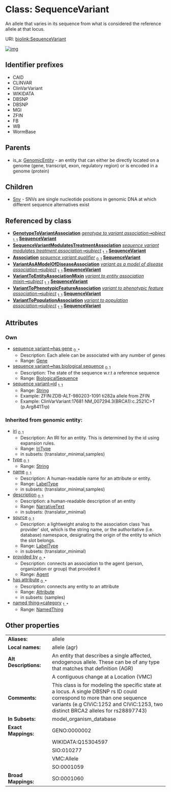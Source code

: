 
# Class: SequenceVariant


An allele that varies in its sequence from what is considered the reference allele at that locus.

URI: [biolink:SequenceVariant](https://w3id.org/biolink/vocab/SequenceVariant)


[![img](https://yuml.me/diagram/nofunky;dir:TB/class/[VariantToPopulationAssociation],[VariantToPhenotypicFeatureAssociation],[VariantToEntityAssociationMixin],[VariantAsAModelOfDiseaseAssociation],[Snv],[SequenceVariantModulatesTreatmentAssociation],[Gene]<has%20gene%200..*-%20[SequenceVariant&#124;has_biological_sequence:biological_sequence%20%3F;id:string;iri(i):iri_type%20%3F;type(i):string%20%3F;name(i):label_type%20%3F;description(i):narrative_text%20%3F;source(i):label_type%20%3F],[GenotypeToVariantAssociation]-%20object%201..1>[SequenceVariant],[SequenceVariantModulatesTreatmentAssociation]-%20subject%201..1>[SequenceVariant],[GeneHasVariantThatContributesToDiseaseAssociation]-%20sequence%20variant%20qualifier%200..1>[SequenceVariant],[VariantAsAModelOfDiseaseAssociation]-%20subject%201..1>[SequenceVariant],[VariantToEntityAssociationMixin]-%20subject%201..1>[SequenceVariant],[VariantToPhenotypicFeatureAssociation]-%20subject%201..1>[SequenceVariant],[VariantToPopulationAssociation]-%20subject%201..1>[SequenceVariant],[SequenceVariant]^-[Snv],[GenomicEntity]^-[SequenceVariant],[OrganismTaxon],[NamedThing],[GenotypeToVariantAssociation],[GenomicEntity],[GeneHasVariantThatContributesToDiseaseAssociation],[Gene],[Attribute],[Association],[Agent])](https://yuml.me/diagram/nofunky;dir:TB/class/[VariantToPopulationAssociation],[VariantToPhenotypicFeatureAssociation],[VariantToEntityAssociationMixin],[VariantAsAModelOfDiseaseAssociation],[Snv],[SequenceVariantModulatesTreatmentAssociation],[Gene]<has%20gene%200..*-%20[SequenceVariant&#124;has_biological_sequence:biological_sequence%20%3F;id:string;iri(i):iri_type%20%3F;type(i):string%20%3F;name(i):label_type%20%3F;description(i):narrative_text%20%3F;source(i):label_type%20%3F],[GenotypeToVariantAssociation]-%20object%201..1>[SequenceVariant],[SequenceVariantModulatesTreatmentAssociation]-%20subject%201..1>[SequenceVariant],[GeneHasVariantThatContributesToDiseaseAssociation]-%20sequence%20variant%20qualifier%200..1>[SequenceVariant],[VariantAsAModelOfDiseaseAssociation]-%20subject%201..1>[SequenceVariant],[VariantToEntityAssociationMixin]-%20subject%201..1>[SequenceVariant],[VariantToPhenotypicFeatureAssociation]-%20subject%201..1>[SequenceVariant],[VariantToPopulationAssociation]-%20subject%201..1>[SequenceVariant],[SequenceVariant]^-[Snv],[GenomicEntity]^-[SequenceVariant],[OrganismTaxon],[NamedThing],[GenotypeToVariantAssociation],[GenomicEntity],[GeneHasVariantThatContributesToDiseaseAssociation],[Gene],[Attribute],[Association],[Agent])

## Identifier prefixes

 * CAID
 * CLINVAR
 * ClinVarVariant
 * WIKIDATA
 * DBSNP
 * DBSNP
 * MGI
 * ZFIN
 * FB
 * WB
 * WormBase

## Parents

 *  is_a: [GenomicEntity](GenomicEntity.md) - an entity that can either be directly located on a genome (gene, transcript, exon, regulatory region) or is encoded in a genome (protein)

## Children

 * [Snv](Snv.md) - SNVs are single nucleotide positions in genomic DNA at which different sequence alternatives exist

## Referenced by class

 *  **[GenotypeToVariantAssociation](GenotypeToVariantAssociation.md)** *[genotype to variant association➞object](genotype_to_variant_association_object.md)*  <sub>1..1</sub>  **[SequenceVariant](SequenceVariant.md)**
 *  **[SequenceVariantModulatesTreatmentAssociation](SequenceVariantModulatesTreatmentAssociation.md)** *[sequence variant modulates treatment association➞subject](sequence_variant_modulates_treatment_association_subject.md)*  <sub>1..1</sub>  **[SequenceVariant](SequenceVariant.md)**
 *  **[Association](Association.md)** *[sequence variant qualifier](sequence_variant_qualifier.md)*  <sub>0..1</sub>  **[SequenceVariant](SequenceVariant.md)**
 *  **[VariantAsAModelOfDiseaseAssociation](VariantAsAModelOfDiseaseAssociation.md)** *[variant as a model of disease association➞subject](variant_as_a_model_of_disease_association_subject.md)*  <sub>1..1</sub>  **[SequenceVariant](SequenceVariant.md)**
 *  **[VariantToEntityAssociationMixin](VariantToEntityAssociationMixin.md)** *[variant to entity association mixin➞subject](variant_to_entity_association_mixin_subject.md)*  <sub>1..1</sub>  **[SequenceVariant](SequenceVariant.md)**
 *  **[VariantToPhenotypicFeatureAssociation](VariantToPhenotypicFeatureAssociation.md)** *[variant to phenotypic feature association➞subject](variant_to_phenotypic_feature_association_subject.md)*  <sub>1..1</sub>  **[SequenceVariant](SequenceVariant.md)**
 *  **[VariantToPopulationAssociation](VariantToPopulationAssociation.md)** *[variant to population association➞subject](variant_to_population_association_subject.md)*  <sub>1..1</sub>  **[SequenceVariant](SequenceVariant.md)**

## Attributes


### Own

 * [sequence variant➞has gene](sequence_variant_has_gene.md)  <sub>0..\*</sub>
     * Description: Each allele can be associated with any number of genes
     * Range: [Gene](Gene.md)
 * [sequence variant➞has biological sequence](sequence_variant_has_biological_sequence.md)  <sub>0..1</sub>
     * Description: The state of the sequence w.r.t a reference sequence
     * Range: [BiologicalSequence](types/BiologicalSequence.md)
 * [sequence variant➞id](sequence_variant_id.md)  <sub>1..1</sub>
     * Range: [String](types/String.md)
     * Example: ZFIN:ZDB-ALT-980203-1091 ti282a allele from ZFIN
     * Example: ClinVarVariant:17681 NM_007294.3(BRCA1):c.2521C>T (p.Arg841Trp)

### Inherited from genomic entity:

 * [iri](iri.md)  <sub>0..1</sub>
     * Description: An IRI for an entity. This is determined by the id using expansion rules.
     * Range: [IriType](types/IriType.md)
     * in subsets: (translator_minimal,samples)
 * [type](type.md)  <sub>0..1</sub>
     * Range: [String](types/String.md)
 * [name](name.md)  <sub>0..1</sub>
     * Description: A human-readable name for an attribute or entity.
     * Range: [LabelType](types/LabelType.md)
     * in subsets: (translator_minimal,samples)
 * [description](description.md)  <sub>0..1</sub>
     * Description: a human-readable description of an entity
     * Range: [NarrativeText](types/NarrativeText.md)
     * in subsets: (translator_minimal)
 * [source](source.md)  <sub>0..1</sub>
     * Description: a lightweight analog to the association class 'has provider' slot, which is the string name, or the authoritative (i.e. database) namespace, designating the origin of the entity to which the slot belongs.
     * Range: [LabelType](types/LabelType.md)
     * in subsets: (translator_minimal)
 * [provided by](provided_by.md)  <sub>0..\*</sub>
     * Description: connects an association to the agent (person, organization or group) that provided it
     * Range: [Agent](Agent.md)
 * [has attribute](has_attribute.md)  <sub>0..\*</sub>
     * Description: connects any entity to an attribute
     * Range: [Attribute](Attribute.md)
     * in subsets: (samples)
 * [named thing➞category](named_thing_category.md)  <sub>1..\*</sub>
     * Range: [NamedThing](NamedThing.md)

## Other properties

|  |  |  |
| --- | --- | --- |
| **Aliases:** | | allele |
| **Local names:** | | allele (agr) |
| **Alt Descriptions:** | | An entity that describes a single affected, endogenous allele. These can be of any type that matches that definition (AGR) |
|  | | A contiguous change at a Location (VMC) |
| **Comments:** | | This class is for modeling the specific state at a locus. A single DBSNP rs ID could correspond to more than one sequence variants (e.g CIViC:1252 and CIViC:1253, two distinct BRCA2 alleles for rs28897743) |
| **In Subsets:** | | model_organism_database |
| **Exact Mappings:** | | GENO:0000002 |
|  | | WIKIDATA:Q15304597 |
|  | | SIO:010277 |
|  | | VMC:Allele |
|  | | SO:0001059 |
| **Broad Mappings:** | | SO:0001060 |

